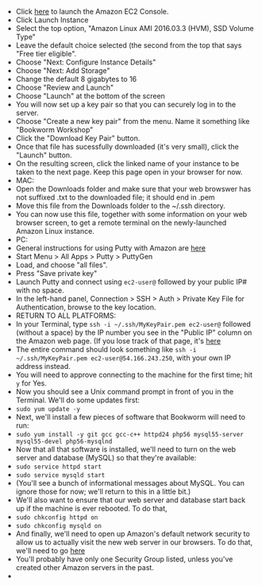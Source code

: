 * Click [here](https://console.aws.amazon.com/ec2/v2/home?region=us-east-1#) to launch the Amazon EC2 Console.
* Click Launch Instance
* Select the top option, "Amazon Linux AMI 2016.03.3 (HVM), SSD Volume Type"
* Leave the default choice selected (the second from the top that says "Free tier eligible".
* Choose "Next: Configure Instance Details"
* Choose "Next: Add Storage"
* Change the default 8 gigabytes to 16
* Choose "Review and Launch"
* Choose "Launch" at the bottom of the screen
* You will now set up a key pair so that you can securely log in to the server.
* Choose "Create a new key pair" from the menu. Name it something like "Bookworm Workshop"
* Click the "Download Key Pair" button.
* Once that file has sucessfully downloaded (it's very small), click the "Launch" button.
* On the resulting screen, click the linked name of your instance to be taken to the next page. Keep this page open in your browser for now.
* MAC:
* Open the Downloads folder and make sure that your web browswer has not suffixed .txt to the downloaded file; it should end in .pem
* Move this file from the Downloads folder to the ~/.ssh directory. 
* You can now use this file, together with some information on your web browser screen, to get a remote terminal on the newly-launched Amazon Linux instance.
* PC:
* General instructions for using Putty with Amazon are [here](http://docs.aws.amazon.com/AWSEC2/latest/UserGuide/putty.html)
* Start Menu > All Apps > Putty > PuttyGen
* Load, and choose "all files".
* Press "Save private key"
* Launch Putty and connect using `ec2-user@` followed by your public IP# with no space.
* In the left-hand panel, Connection > SSH > Auth > Private Key File for Authentication, browse to the key location.
* RETURN TO ALL PLATFORMS:
* In your Terminal, type `ssh -i ~/.ssh/MyKeyPair.pem ec2-user@` followed (without a space) by the IP number you see in the "Public IP" column on the Amazon web page. (If you lose track of that page, it's [here](https://console.aws.amazon.com/ec2/v2/home?region=us-east-1#Instances)
* The entire command should look something like `ssh -i ~/.ssh/MyKeyPair.pem ec2-user@54.166.243.250`, with your own IP address instead.
* You will need to approve connecting to the machine for the first time; hit `y` for Yes.
* Now you should see a Unix command prompt in front of you in the Terminal. We'll do some updates first:
* `sudo yum update -y`
* Next, we'll install a few pieces of software that Bookworm will need to run:
* `sudo yum install -y git gcc gcc-c++ httpd24 php56 mysql55-server mysql55-devel php56-mysqlnd`
* Now that all that software is installed, we'll need to turn on the web server and database (MySQL) so that they're available:
* `sudo service httpd start`
* `sudo service mysqld start`
* (You'll see a bunch of informational messages about MySQL. You can ignore those for now; we'll return to this in a little bit.)
* We'll also want to ensure that our web server and database start back up if the machine is ever rebooted. To do that,
* `sudo chkconfig httpd on`
* `sudo chkconfig mysqld on`
* And finally, we'll need to open up Amazon's default network security to allow us to actually visit the new web server in our browsers. To do that, we'll need to go [here](https://console.aws.amazon.com/ec2/v2/home?region=us-east-1#SecurityGroups:sort=groupId)
* You'll probably have only one Security Group listed, unless you've created other Amazon servers in the past.
* 
